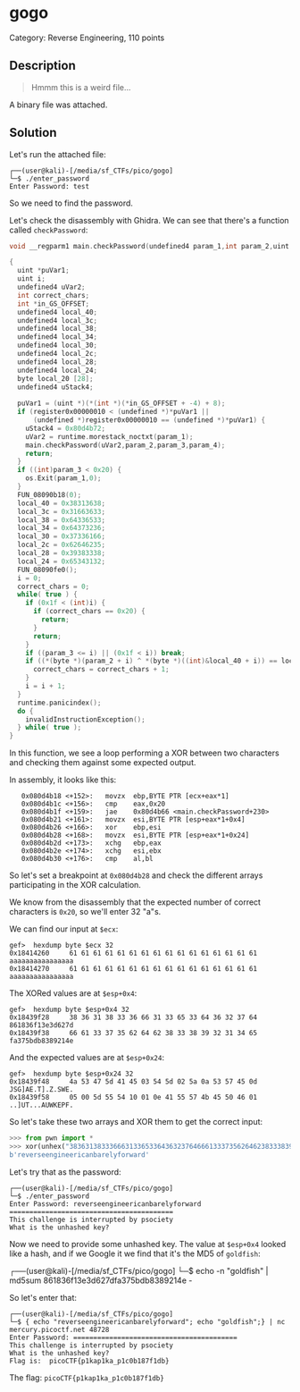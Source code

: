 # gogo
Category: Reverse Engineering, 110 points

## Description
> Hmmm this is a weird file...

A binary file was attached.

## Solution

Let's run the attached file:

```console
┌──(user@kali)-[/media/sf_CTFs/pico/gogo]
└─$ ./enter_password
Enter Password: test
```

So we need to find the password.

Let's check the disassembly with Ghidra. We can see that there's a function called `checkPassword`:

```c
void __regparm1 main.checkPassword(undefined4 param_1,int param_2,uint param_3,undefined param_4)

{
  uint *puVar1;
  uint i;
  undefined4 uVar2;
  int correct_chars;
  int *in_GS_OFFSET;
  undefined4 local_40;
  undefined4 local_3c;
  undefined4 local_38;
  undefined4 local_34;
  undefined4 local_30;
  undefined4 local_2c;
  undefined4 local_28;
  undefined4 local_24;
  byte local_20 [28];
  undefined4 uStack4;
  
  puVar1 = (uint *)(*(int *)(*in_GS_OFFSET + -4) + 8);
  if (register0x00000010 < (undefined *)*puVar1 ||
      (undefined *)register0x00000010 == (undefined *)*puVar1) {
    uStack4 = 0x80d4b72;
    uVar2 = runtime.morestack_noctxt(param_1);
    main.checkPassword(uVar2,param_2,param_3,param_4);
    return;
  }
  if ((int)param_3 < 0x20) {
    os.Exit(param_1,0);
  }
  FUN_08090b18(0);
  local_40 = 0x38313638;
  local_3c = 0x31663633;
  local_38 = 0x64336533;
  local_34 = 0x64373236;
  local_30 = 0x37336166;
  local_2c = 0x62646235;
  local_28 = 0x39383338;
  local_24 = 0x65343132;
  FUN_08090fe0();
  i = 0;
  correct_chars = 0;
  while( true ) {
    if (0x1f < (int)i) {
      if (correct_chars == 0x20) {
        return;
      }
      return;
    }
    if ((param_3 <= i) || (0x1f < i)) break;
    if ((*(byte *)(param_2 + i) ^ *(byte *)((int)&local_40 + i)) == local_20[i]) {
      correct_chars = correct_chars + 1;
    }
    i = i + 1;
  }
  runtime.panicindex();
  do {
    invalidInstructionException();
  } while( true );
}
```

In this function, we see a loop performing a XOR between two characters and checking them against some expected output.

In assembly, it looks like this:

```assembly
   0x080d4b18 <+152>:   movzx  ebp,BYTE PTR [ecx+eax*1]
   0x080d4b1c <+156>:   cmp    eax,0x20
   0x080d4b1f <+159>:   jae    0x80d4b66 <main.checkPassword+230>
   0x080d4b21 <+161>:   movzx  esi,BYTE PTR [esp+eax*1+0x4]
   0x080d4b26 <+166>:   xor    ebp,esi
   0x080d4b28 <+168>:   movzx  esi,BYTE PTR [esp+eax*1+0x24]
   0x080d4b2d <+173>:   xchg   ebp,eax
   0x080d4b2e <+174>:   xchg   esi,ebx
   0x080d4b30 <+176>:   cmp    al,bl
```

So let's set a breakpoint at `0x080d4b28` and check the different arrays participating in the XOR calculation.

We know from the disassembly that the expected number of correct characters is `0x20`, so we'll enter 32 "a"s.

We can find our input at `$ecx`:
```
gef>  hexdump byte $ecx 32
0x18414260     61 61 61 61 61 61 61 61 61 61 61 61 61 61 61 61    aaaaaaaaaaaaaaaa
0x18414270     61 61 61 61 61 61 61 61 61 61 61 61 61 61 61 61    aaaaaaaaaaaaaaaa
```

The XORed values are at `$esp+0x4`:
```
gef>  hexdump byte $esp+0x4 32
0x18439f28     38 36 31 38 33 36 66 31 33 65 33 64 36 32 37 64    861836f13e3d627d
0x18439f38     66 61 33 37 35 62 64 62 38 33 38 39 32 31 34 65    fa375bdb8389214e
```

And the expected values are at `$esp+0x24`:

```
gef>  hexdump byte $esp+0x24 32
0x18439f48     4a 53 47 5d 41 45 03 54 5d 02 5a 0a 53 57 45 0d    JSG]AE.T].Z.SWE.
0x18439f58     05 00 5d 55 54 10 01 0e 41 55 57 4b 45 50 46 01    ..]UT...AUWKEPF.
```

So let's take these two arrays and XOR them to get the correct input:

```python
>>> from pwn import *
>>> xor(unhex("3836313833366631336533643632376466613337356264623833383932313465"), unhex("4a53475d414503545d025a0a5357450d05005d555410010e4155574b45504601"))
b'reverseengineericanbarelyforward'
```

Let's try that as the password:

```console
┌──(user@kali)-[/media/sf_CTFs/pico/gogo]
└─$ ./enter_password
Enter Password: reverseengineericanbarelyforward
=========================================
This challenge is interrupted by psociety
What is the unhashed key?
```

Now we need to provide some unhashed key. The value at `$esp+0x4` looked like a hash, and if we Google it we find that it's the MD5 of `goldfish`:

┌──(user@kali)-[/media/sf_CTFs/pico/gogo]
└─$ echo -n "goldfish" | md5sum
861836f13e3d627dfa375bdb8389214e  -

So let's enter that:

```console
┌──(user@kali)-[/media/sf_CTFs/pico/gogo]
└─$ { echo "reverseengineericanbarelyforward"; echo "goldfish";} | nc mercury.picoctf.net 48728
Enter Password: =========================================
This challenge is interrupted by psociety
What is the unhashed key?
Flag is:  picoCTF{p1kap1ka_p1c0b187f1db}
```

The flag: `picoCTF{p1kap1ka_p1c0b187f1db}`